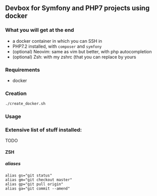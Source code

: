 ## Devbox for Symfony and PHP7 projects using docker

### What you will get at the end

   * a docker container in which you can SSH in
   * PHP7.2 installed, with `composer` and `symfony`
   * (optional) Neovim: same as vim but better, with php autocompletion
   * (optional) Zsh: with my zshrc (that you can replace by yours

### Requirements

   * docker

### Creation

```bash
./create_docker.sh
```

### Usage

### Extensive list of stuff installed:

TODO

#### ZSH

##### aliases

```
alias gs="git status"
alias gm="git checkout master"
alias gp="git pull origin"
alias ga="git commit --amend"
```
